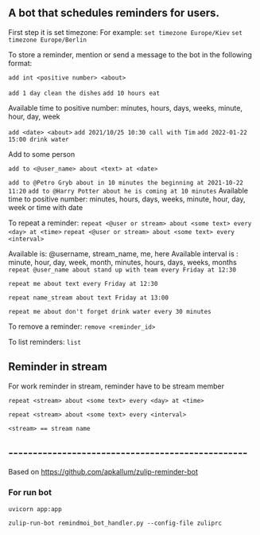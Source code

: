 
## A bot that schedules reminders for users.

First step it is set timezone:
For example:
`set timezone Europe/Kiev`
`set timezone Europe/Berlin`


To store a reminder, mention or send a message to the bot in the following format:

`add int <positive number> <about>`

`add 1 day clean the dishes`
`add 10 hours eat`

Available time to positive number: minutes, hours, days, weeks, minute, hour, day, week


`add <date> <about>`
`add 2021/10/25 10:30 call with Tim`
`add 2022-01-22 15:00 drink water`

Add to some person

`add to <@user_name> about <text> at <date>`

`add to @Petro Gryb about in 10 minutes the beginning at 2021-10-22 11:20`
`add to @Harry Potter about he is coming at 10 minutes`
Available time to positive number: minutes, hours, days, weeks, minute, hour, day, week or time with date

To repeat a reminder: 
`repeat <@user or stream> about <some text> every <day> at <time>`
`repeat <@user or stream> about <some text> every <interval>`

Available <user or stream> is: @username, stream_name, me, here
Available interval is : minute, hour, day, week, month, minutes, hours, days, weeks, months
`repeat @user_name about stand up with team every Friday at 12:30`


`repeat me about text every Friday at 12:30`

`repeat name_stream about text Friday at 13:00`

`repeat me about don't forget drink water every 30 minutes`

To remove a reminder:
`remove <reminder_id>`

To list reminders:
`list`

## Reminder in stream

For work reminder in stream, reminder have to be stream member

`repeat <stream> about <some text> every <day> at <time>`

`repeat <stream> about <some text> every <interval>`

`<stream> == stream name`

## -------------------------------------------------
Based on https://github.com/apkallum/zulip-reminder-bot

### For run bot
`uvicorn app:app`

`zulip-run-bot remindmoi_bot_handler.py --config-file zuliprc`